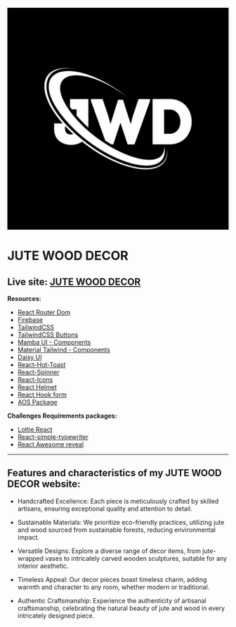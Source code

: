 ![JUTE WOOD DECOR](/public/logo.jpg)

# JUTE WOOD DECOR

## Live site: [JUTE WOOD DECOR](https://assignment-10-143ad.web.app/)

 
**Resources:**

- [React Router Dom](https://reactrouter.com/en/main)
- [Firebase](https://firebase.google.com/)
- [TailwindCSS](https://tailwindcss.com/)
- [TailwindCSS Buttons](https://devdojo.com/tailwindcss/buttons)
- [Mamba UI - Components](https://mambaui.com/components)
- [Material Tailwind - Components](https://www.material-tailwind.com/)
- [Daisy UI](https://daisyui.com/)
- [React-Hot-Toast](https://react-hot-toast.com/)
- [React-Spinner](https://www.npmjs.com/package/react-spinners)
- [React-Icons](https://react-icons.github.io/react-icons/)
- [React Helmet](https://www.npmjs.com/package/react-helmet)
- [React Hook form](https://react-hook-form.com/)
- [AOS Package](https://michalsnik.github.io/aos/)

**Challenges Requirements packages:**

- [Lottie React](https://lottiefiles.com/free-animations/react)
- [React-simple-typewriter](https://www.npmjs.com/package/react-simple-typewriter)
- [React Awesome reveal](https://www.npmjs.com/package/react-awesome-reveal)




______________________________________________________________________________________

## Features and characteristics of my JUTE WOOD DECOR website:

- Handcrafted Excellence: Each piece is meticulously crafted by skilled artisans, ensuring exceptional quality and attention to detail.

- Sustainable Materials: We prioritize eco-friendly practices, utilizing jute and wood sourced from sustainable forests, reducing environmental impact.

- Versatile Designs: Explore a diverse range of decor items, from jute-wrapped vases to intricately carved wooden sculptures, suitable for any interior aesthetic.

- Timeless Appeal: Our decor pieces boast timeless charm, adding warmth and character to any room, whether modern or traditional.

- Authentic Craftsmanship: Experience the authenticity of artisanal craftsmanship, celebrating the natural beauty of jute and wood in every intricately designed piece.